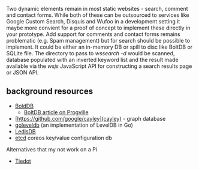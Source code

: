 
Two dynamic elements remain in most static websites - search, comment and contact forms.  While both of these can be outsourced
to services like Google Custom Search, Disquis and Wufoo in a development setting it maybe more convient for a proof of concept
to implement these directly in your prototype. Add support for comments and contact forms remains problematic (e.g. Spam management)
but for search should be possible to implement. It could be either an in-memory DB or spill to disc like BoltDB or SQLite file.
The directory to pass to _wssearch -d_ would be scanned, database populated with an inverted keyword list and the result made available
via the _wsjs_ JavaScript API for constructing a search results page or JSON API.

## background resources

+ [BoldDB](https://github.com/boltdb/bolt)
    + [BoltDB article on Progville](https://www.progville.com/go/bolt-embedded-db-golang/)
+ [https://github.com/google/cayley](cayley) - graph database
+ [goleveldb](https://github.com/syndtr/goleveldb) (an implementation of LevelDB in Go)
+ [LedisDB](http://ledisdb.com/)
+ [etcd](https://github.com/coreos/etcd) coreos key/value configuration db

Alternatives that my not work on a Pi

+ [Tiedot](https://github.com/HouzuoGuo/tiedot)



